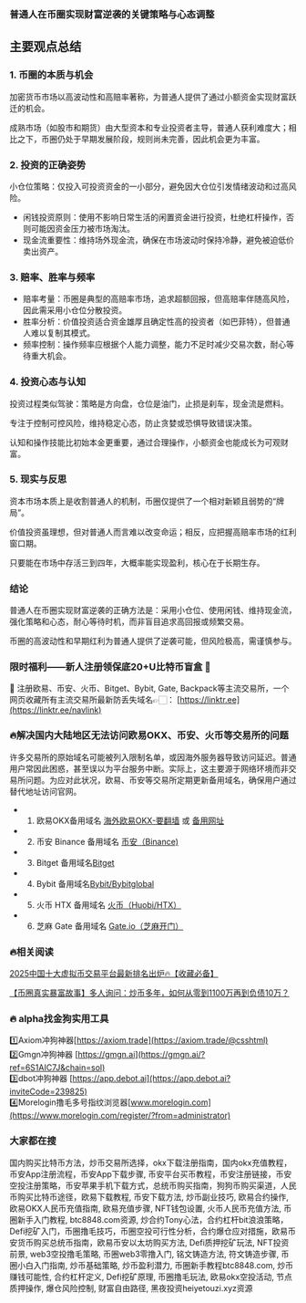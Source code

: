 ### 普通人在币圈实现财富逆袭的关键策略与心态调整

## 主要观点总结
### 1. 币圈的本质与机会
加密货币市场以高波动性和高赔率著称，为普通人提供了通过小额资金实现财富跃迁的机会。

成熟市场（如股市和期货）由大型资本和专业投资者主导，普通人获利难度大；相比之下，币圈仍处于早期发展阶段，规则尚未完善，因此机会更为丰富。

### 2. 投资的正确姿势
小仓位策略：仅投入可投资资金的一小部分，避免因大仓位引发情绪波动和过高风险。

- 闲钱投资原则：使用不影响日常生活的闲置资金进行投资，杜绝杠杆操作，否则可能因资金压力被市场淘汰。
- 现金流重要性：维持场外现金流，确保在市场波动时保持冷静，避免被迫低价卖出资产。

### 3. 赔率、胜率与频率
- 赔率考量：币圈是典型的高赔率市场，追求超额回报，但高赔率伴随高风险，因此需采用小仓位分散投资。
- 胜率分析：价值投资适合资金雄厚且确定性高的投资者（如巴菲特），但普通人难以复制其模式。
- 频率控制：操作频率应根据个人能力调整，能力不足时减少交易次数，耐心等待重大机会。

### 4. 投资心态与认知
投资过程类似驾驶：策略是方向盘，仓位是油门，止损是刹车，现金流是燃料。

专注于控制可控风险，维持稳定心态，防止贪婪或恐惧导致错误决策。

认知和操作技能比初始本金更重要，通过合理操作，小额资金也能成长为可观财富。

### 5. 现实与反思
资本市场本质上是收割普通人的机制，币圈仅提供了一个相对新颖且弱势的“牌局”。

价值投资虽理想，但对普通人而言难以改变命运；相反，应把握高赔率市场的红利窗口期。

只要能在市场中存活三到四年，大概率能实现盈利，核心在于长期生存。

### 结论
普通人在币圈实现财富逆袭的正确方法是：采用小仓位、使用闲钱、维持现金流，强化策略和心态，耐心等待时机，而非盲目追求高回报或频繁交易。

币圈的高波动性和早期红利为普通人提供了逆袭可能，但风险极高，需谨慎参与。

### 限时福利——新人注册领保底20+U比特币盲盒 🎁
🎁 注册欧易、币安、火币、Bitget、Bybit, Gate, Backpack等主流交易所，一个网页收藏所有主流交易所最新防丢失域名👉🏻： [https://linktr.ee](https://linktr.ee/navlink)

### 🔥解决国内大陆地区无法访问欧易OKX、币安、火币等交易所的问题
许多交易所的原始域名可能被列入限制名单，或因海外服务器导致访问延迟。普通用户常因此困惑，甚至误以为平台服务中断。实际上，这主要源于网络环境而非交易所问题。为应对此状况，欧易、币安等交易所定期更新备用域名，确保用户通过替代地址访问官网。

- 1. 欧易OKX备用域名 [海外欧易OKX-要翻墙](https://www.okx.com/join/76527935) 或 [备用网址](https://www.chouyi.kim/zh-hans/join/76527935) 
- 2. 币安 Binance 备用域名 [币安（Binance)](https://accounts.binance.com/zh-CN/register?ref=36457687)
- 3. Bitget 备用域名[Bitget](https://www.bitget.com/zh-CN/referral/register?from=referral&clacCode=VRNEYUTR)
- 4. Bybit 备用域名[Bybit/Bybitglobal](https://www.bybitglobal.com/zh-MY/invite/?ref=VMKORMM)
- 5. 火币 HTX 备用域名 [火币（Huobi/HTX）](https://www.htx.com/invite/zh-cn/1f?invite_code=whf45223)
- 6. 芝麻 Gate 备用域名 [Gate.io（芝麻开门）](https://www.gate.io/zh/signup?ref_type=103&ref=A1ERAQ)

### 🔥相关阅读
[2025中国十大虚拟币交易平台最新排名出炉🔥【收藏必备】](https://btc8848.com/top-10-exchanges/)

[【币圈真实暴富故事】多人询问：炒币多年，如何从零到1100万再到负债10万？](https://heiyetouzi.xyz/biquanstory001/)

### 🔥 alpha找金狗实用工具
1️⃣Axiom冲狗神器[https://axiom.trade](https://axiom.trade/@csshtml)  
2️⃣Gmgn冲狗神器 [https://gmgn.ai](https://gmgn.ai/?ref=6S1AIC7J&chain=sol)  
3️⃣dbot冲狗神器 [https://app.debot.ai](https://app.debot.ai?inviteCode=239825)  
4️⃣Morelogin撸毛多号指纹浏览器[www.morelogin.com](https://www.morelogin.com/register/?from=administrator)  

### 大家都在搜
国内购买比特币方法，炒币交易所选择，okx下载注册指南，国内okx充值教程，币安App注册流程，币安App下载步骤, 币安平台买币教程，币安注册链接，币安空投注册策略，币安苹果手机下载方式，总统币购买指南，狗狗币购买渠道，人民币购买比特币途径，欧易下载教程, 币安下载方法, 炒币副业技巧, 欧易合约操作, 欧易OKX人民币充值指南, 欧易充值步骤, NFT钱包设置, 火币人民币充值方法, 币圈新手入门教程, btc8848.com资源, 炒合约Tony心法，合约杠杆bit浪浪策略，Defi挖矿入门，币圈撸毛技巧，币圈空投可行性分析，合约爆仓应对措施，欧易币安货币购买总统币指南，欧易币安以太坊购买方法, Defi质押挖矿玩法, NFT投资前景, web3空投撸毛策略, 币圈web3零撸入门, 铭文铸造方法, 符文铸造步骤, 币圈小白入门指南, 炒币基础策略, 炒币盈利潜力, 币圈新手教程btc8848.com, 炒币赚钱可能性, 合约杠杆定义, Defi挖矿原理, 币圈撸毛玩法, 欧易okx空投活动, 节点质押操作, 爆仓风险控制, 财富自由路径, 黑夜投资heiyetouzi.xyz资源